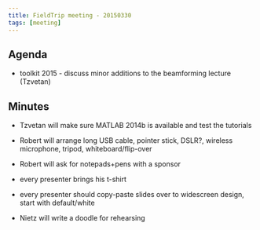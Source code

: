 ```yaml
---
title: FieldTrip meeting - 20150330
tags: [meeting]
---
```


## Agenda

- toolkit 2015 - discuss minor additions to the beamforming lecture (Tzvetan)

## Minutes

- Tzvetan will make sure MATLAB 2014b is available and test the tutorials

- Robert will arrange long USB cable, pointer stick, DSLR?, wireless microphone, tripod, whiteboard/flip-over

- Robert will ask for notepads+pens with a sponsor

- every presenter brings his t-shirt

- every presenter should copy-paste slides over to widescreen design, start with default/white

- Nietz will write a doodle for rehearsing
